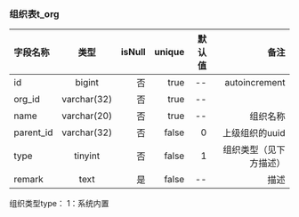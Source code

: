 
### 组织表t_org

字段名称            |            类型            |     isNull    |    unique    |    默认值     |        备注
:----------- | :-----------: | -----------: | -----------: | -----------: | -----------:
id                        |    bigint            |    否    |    true    |    --    |    autoincrement    
org_id                 |    varchar(32)    |    否    |    true    |    --    |        
name                  |    varchar(20)    |    否    |    true    |    --    |    组织名称    
parent_id            |    varchar(32)    |    否    |    false    |    0    |    上级组织的uuid    
type                    |    tinyint            |    否    |    false    |    1   |    组织类型（见下方描述）
remark                |    text                |    是    |    false    |    --    |    描述  

组织类型type：
1：系统内置